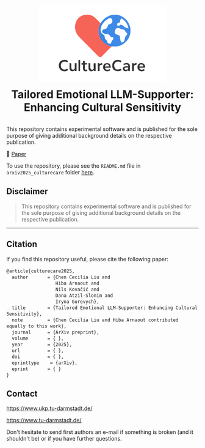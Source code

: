 <p align="center">
  <img src="culturecare_logo.png" alt="Logo" height="200">
</p>
<div align="center">
    <h1 style="margin: 0">Tailored Emotional LLM-Supporter: Enhancing Cultural Sensitivity</h1>
</div>
<br clear="left"/>

This repository contains experimental software and is published for the sole purpose of giving additional background details on the respective publication.

📄 [Paper]()

To use the repository, please see the `README.md` file in `arxiv2025_culturecare` folder [here](arxiv2025_culturecare/README.md).

## Disclaimer

> This repository contains experimental software and is published for the sole purpose of giving additional background details on the respective publication. 

---
## Citation
If you find this repository useful, please cite the following paper:

```
@article{culturecare2025,
  author       = {Chen Cecilia Liu and
                  Hiba Arnaout and
                  Nils Kovačić and 
                  Dana Atzil-Slonim and
                  Iryna Gurevych},
  title        = {Tailored Emotional LLM-Supporter: Enhancing Cultural Sensitivity},
  note         = {Chen Cecilia Liu and Hiba Arnaout contributed equally to this work},
  journal      = {ArXiv preprint},
  volume       = { },
  year         = {2025},
  url          = { },
  doi          = { },
  eprinttype    = {arXiv},
  eprint       = { }
}
```

## Contact
https://www.ukp.tu-darmstadt.de/

https://www.tu-darmstadt.de/

Don't hesitate to send first authors an e-mail if something is broken (and it shouldn't be) or if you have further questions.